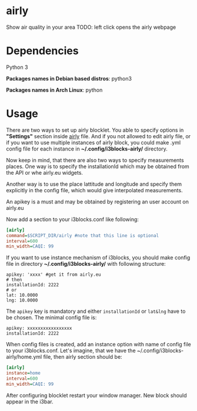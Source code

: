 # airly

Show air quality in your area
TODO:
left click opens the airly webpage

# Dependencies

Python 3

**Packages names in Debian based distros**:
python3

**Packages names in Arch Linux**:
python


# Usage

There are two ways to set up airly blocklet. You able to specify options in
**"Settings"** section inside [airly](airly) file. And if you not allowed to
edit airly file, or if you want to use multiple instances of airly block, you
could make .yml config file for each instance in **~/.config/i3blocks-airly/**
directory.

Now keep in mind, that there are also two ways to specify measurements places.
One way is to specify the installationId which may be obtained from the API or
whe airly.eu widgets.

Another way is to use the place lattitude and longitude and specify them explicitly
in the config file, which would give interpolated measurements.

An apikey is a must and may be obtained by registering an user account on airly.eu

Now add a section to your i3blocks.conf like following:
```INI
[airly]
command=$SCRIPT_DIR/airly #note that this line is optional
interval=600
min_width=CAQI: 99
```

If you want to use instance mechanism of i3blocks, you should make config file
in directory **~/.config/i3blocks-airly/** with following structure:
```YML
apikey: 'xxxx' #get it from airly.eu
# then
installationId: 2222
# or
lat: 10.0000
lng: 10.0000
```

The `apikey` key is mandatory and either `installationId` or `lat&lng` have to be chosen.
The minimal config file is:
```YML
apikey: xxxxxxxxxxxxxxxxx
installationId: 2222
```

When config files is created, add an instance option with name of config file
to your i3blocks.conf. Let's imagine, that we have the
~/.config/i3blocks-airly/home.yml file, then airly section should be:
```ini
[airly]
instance=home
interval=600
min_width=CAQI: 99
```

After configuring blocklet restart your window manager.
New block should appear in the i3bar.
